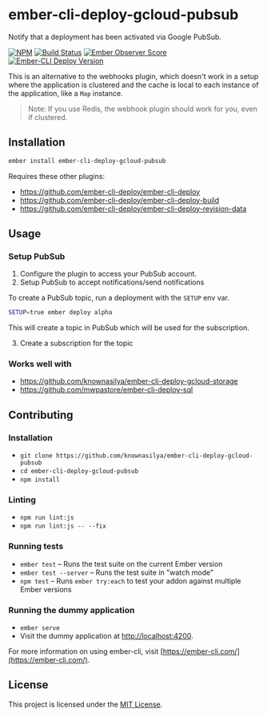 ember-cli-deploy-gcloud-pubsub
===============================

Notify that a deployment has been activated via Google PubSub.

[![NPM][npm-badge-img]][npm-badge-link]
[![Build Status][travis-badge]][travis-badge-url]
[![Ember Observer Score][ember-observer-badge]][ember-observer-url]  
[![Ember-CLI Deploy Version][ember-cli-deploy-badge]][ember-cli-deploy-url]

This is an alternative to the webhooks plugin, which doesn't work
in a setup where the application is clustered and the cache is local to each instance of the application, like a `Map` instance.

> Note: If you use Redis, the webhook plugin should work for you, even if clustered. 

Installation
-------------

```sh
ember install ember-cli-deploy-gcloud-pubsub
```

Requires these other plugins:

- https://github.com/ember-cli-deploy/ember-cli-deploy
- https://github.com/ember-cli-deploy/ember-cli-deploy-build
- https://github.com/ember-cli-deploy/ember-cli-deploy-revision-data


Usage
-----

### Setup PubSub

1. Configure the plugin to access your PubSub account.
2. Setup PubSub to accept notifications/send notifications

To create a PubSub topic, run a deployment with the `SETUP` env var.

```sh
SETUP=true ember deploy alpha
```

This will create a topic in PubSub which will be used for the subscription.

3. Create a subscription for the topic

### Works well with

- https://github.com/knownasilya/ember-cli-deploy-gcloud-storage
- https://github.com/mwpastore/ember-cli-deploy-sql

Contributing
------------

### Installation

* `git clone https://github.com/knownasilya/ember-cli-deploy-gcloud-pubsub`
* `cd ember-cli-deploy-gcloud-pubsub`
* `npm install`

### Linting

* `npm run lint:js`
* `npm run lint:js -- --fix`

### Running tests

* `ember test` – Runs the test suite on the current Ember version
* `ember test --server` – Runs the test suite in "watch mode"
* `npm test` – Runs `ember try:each` to test your addon against multiple Ember versions

### Running the dummy application

* `ember serve`
* Visit the dummy application at [http://localhost:4200](http://localhost:4200).

For more information on using ember-cli, visit [https://ember-cli.com/](https://ember-cli.com/).

License
-------

This project is licensed under the [MIT License](LICENSE.md).

[npm-badge-img]: https://badge.fury.io/js/ember-cli-deploy-gcloud-pubsub.svg
[npm-badge-link]: http://badge.fury.io/js/ember-cli-deploy-gcloud-pubsub
[travis-badge]: https://travis-ci.org/knownasilya/ember-cli-deploy-gcloud-pubsub.svg
[travis-badge-url]: https://travis-ci.org/knownasilya/ember-cli-deploy-gcloud-pubsub
[ember-observer-badge]: http://emberobserver.com/badges/ember-cli-deploy-gcloud-pubsub.svg
[ember-observer-url]: http://emberobserver.com/addons/ember-cli-deploy-gcloud-pubsub
[ember-cli-deploy-badge]: https://ember-cli-deploy.github.io/ember-cli-deploy-version-badges/plugins/ember-cli-deploy-gcloud-pubsub.svg
[ember-cli-deploy-url]: http://ember-cli-deploy.github.io/ember-cli-deploy-version-badges/